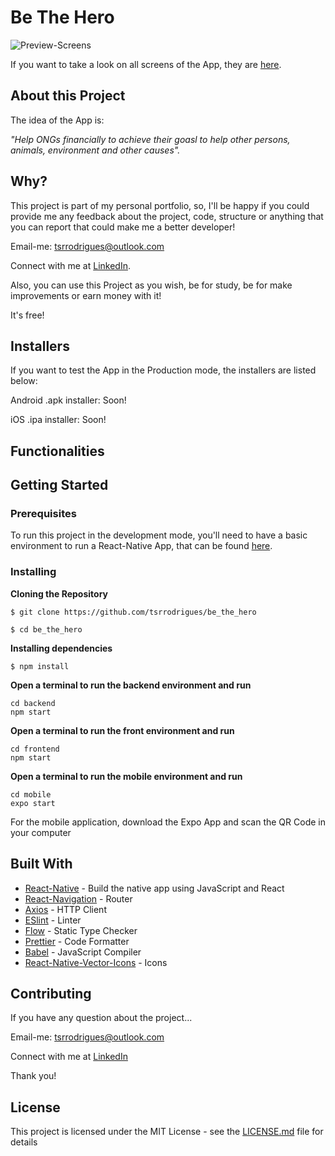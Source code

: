 # Be The Hero

![Preview-Screens]()

If you want to take a look on all screens of the App, they are [here](https://drive.google.com/drive/folders/1kjlLAEvMa-xjQm9L5rP8mhXsqcxCcu2i).

## About this Project

The idea of the App is:

_"Help ONGs financially to achieve their goasl to help other persons, animals, environment and other causes"._

## Why?

This project is part of my personal portfolio, so, I'll be happy if you could provide me any feedback about the project, code, structure or anything that you can report that could make me a better developer!

Email-me: tsrrodrigues@outlook.com

Connect with me at [LinkedIn](https://www.linkedin.com/in/tiago-samuel-rodrigues-1a86a3138/).

Also, you can use this Project as you wish, be for study, be for make improvements or earn money with it!

It's free!

## Installers

If you want to test the App in the Production mode, the installers are listed below:

Android .apk installer: Soon!

iOS .ipa installer: Soon!

## Functionalities



## Getting Started

### Prerequisites

To run this project in the development mode, you'll need to have a basic environment to run a React-Native App, that can be found [here](https://facebook.github.io/react-native/docs/getting-started).

### Installing

**Cloning the Repository**

```
$ git clone https://github.com/tsrrodrigues/be_the_hero

$ cd be_the_hero
```

**Installing dependencies**

```
$ npm install
```

**Open a terminal to run the backend environment and run**
```
cd backend
npm start
```

**Open a terminal to run the front environment and run**
```
cd frontend
npm start
```

**Open a terminal to run the mobile environment and run**
```
cd mobile
expo start
```
For the mobile application, download the Expo App and scan the QR Code in your computer

## Built With

- [React-Native](https://facebook.github.io/react-native/) - Build the native app using JavaScript and React
- [React-Navigation](https://reactnavigation.org/docs/en/getting-started.html) - Router
- [Axios](https://github.com/axios/axios) - HTTP Client
- [ESlint](https://eslint.org/) - Linter
- [Flow](https://redux-saga.js.org/) - Static Type Checker
- [Prettier](https://prettier.io/) - Code Formatter
- [Babel](https://babeljs.io/) - JavaScript Compiler
- [React-Native-Vector-Icons](https://github.com/oblador/react-native-vector-icons) - Icons

## Contributing

If you have any question about the project...

Email-me: tsrrodrigues@outlook.com

Connect with me at [LinkedIn](https://www.linkedin.com/in/tiago-samuel-rodrigues-1a86a3138/)

Thank you!

## License

This project is licensed under the MIT License - see the [LICENSE.md](https://github.com/steniowagner/mindCast/blob/master/LICENSE) file for details

